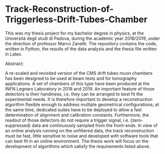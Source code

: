 # Track-Reconstruction-of-Triggerless-Drift-Tubes-Chamber
This was my thesis project for my bachelor degree in physics, at the Università degli studi di Padova, during the academic year 2018/2019, under the direction of professor Marco Zanetti.
The repository contains the code, written in Python, the results of the data analysis and the thesis file written in Latex.

Abstract:

A re-scaled and revisited version of the CMS drift tubes muon chambers has been designed to be used at beam tests and for
tomography applications. A set of chambers of this type have been produced at the INFN Legnaro Laboratory in 2018 and 2019. An
important feature of those detectors is their handiness, i.e. they can be arranged to best fit the experimental needs. It is therefore important to develop a reconstruction algorithm flexible enough to address multiple geometrical configurations; at the same time, dedicated suites have to be deployed to allow a fast determination of alignment and calibration constants. Furthermore, the readout of those detectors do not require a trigger signal, i.e. (zero-suppressed) data are continuously sampled from the front-ends. In view of an online analysis running on the unfiltered data, the track reconstruction must be fast, little sensitive to noise and developed with software tools that can best fit in an online environment. The thesis work will focus on the development of algorithms which satisfy the requirements listed above.
